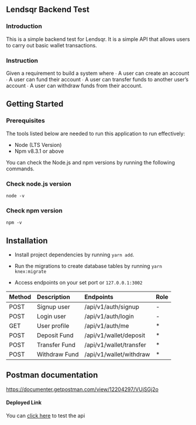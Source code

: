 ## Lendsqr Backend Test

### Introduction

This is a simple backend test for Lendsqr.
It is a simple API that allows users to carry out basic wallet transactions.

### Instruction

Given a requirement to build a system where
∙ A user can create an account
∙ A user can fund their account
∙ A user can transfer funds to another user’s account ∙ A user can withdraw funds from their account.

## Getting Started

### Prerequisites

The tools listed below are needed to run this application to run effectively:

- Node (LTS Version)
- Npm v8.3.1 or above

You can check the Node.js and npm versions by running the following commands.

### Check node.js version

`node -v`

### Check npm version

`npm -v`

## Installation

- Install project dependencies by running `yarn add`.

- Run the migrations to create database tables by running `yarn knex:migrate`

- Access endpoints on your set port or `127.0.0.1:3002`

| Method | Description   | Endpoints               | Role |
| :----- | :------------ | :---------------------- | :--- |
| POST   | Signup user   | /api/v1/auth/signup     | \-   |
| POST   | Login user    | /api/v1/auth/login      | \-   |
| GET    | User profile  | /api/v1/auth/me         | \*   |
| POST   | Deposit Fund  | /api/v1/wallet/deposit  | \*   |
| POST   | Transfer Fund | /api/v1/wallet/transfer | \*   |
| POST   | Withdraw Fund | /api/v1/wallet/withdraw | \*   |

## Postman documentation

https://documenter.getpostman.com/view/12204297/VUjSGj2o

#### Deployed Link

You can [click here](https://lendsqr-wallet-api.herokuapp.com) to test the api
